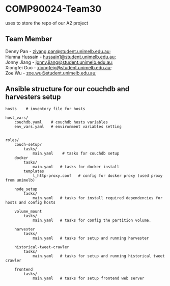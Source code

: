 # COMP90024-Team30
uses to store the repo of our A2 project

## Team Member
Denny Pan - ziyang.pan@student.unimelb.edu.au;<br>
Humna Hussain - hussain1@student.unimelb.edu.au;<br>
Jonny Jiang - jonny.jiang@student.unimelb.edu.au;<br>
Xiongfei Guo  - xiongfeig@student.unimelb.edu.au;<br>
Zoe Wu -   zoe.wu@student.unimelb.edu.au;



## Ansible structure for our couchdb and harvesters setup
```
hosts    # inventory file for hosts

host_vars/
    couchdb.yaml    # couchdb hosts variables
    env_vars.yaml   # environment variables setting


roles/
    couch-setup/
        tasks/
            main.yaml    # tasks for couchdb setup
    docker
        tasks/
            main.yaml   # tasks for docker install
        templates
            l_http-proxy.conf   # config for docker proxy (used proxy from unimelb)
        
    node_setup
        tasks/
            main.yaml   # tasks for install required dependencies for hosts and config hosts
    
    volume_mount
        tasks/
            main.yaml   # tasks for config the partition volume.

    harvester  
        tasks/
            main.yaml   # tasks for setup and running harvester
            
    historical-tweet-crawler
        tasks/
            main.yaml   # tasks for setup and running historical tweet crawler
    
    frontend
        tasks/
            main.yaml   # tasks for setup frontend web server
            
            
```
